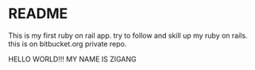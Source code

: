 # README

This is my first ruby on rail app.
try to follow and skill up my ruby on rails.
this is on bitbucket.org private repo.

HELLO WORLD!!! MY NAME IS ZIGANG
